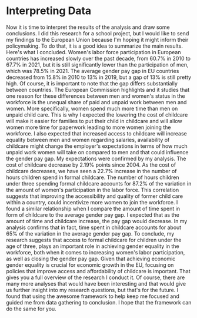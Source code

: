 # Interpreting Data

Now it is time to interpret the results of the analysis and draw some conclusions. I did this research for a school project, but I would like to send my findings to the European Union because I'm hoping it might inform their policymaking. To do that, it is a good idea to summarize the main results. Here's what I concluded. Women's labor force participation in European countries has increased slowly over the past decade, from 60.7% in 2010 to 67.7% in 2021, but it is still significantly lower than the participation of men, which was 78.5% in 2021. The average gender pay gap in EU countries decreased from 15.8% in 2010 to 13% in 2019, but a gap of 13% is still pretty high. Of course, it is important to note that the gap differs substantially between countries. The European Commission highlights and it studies that one reason for these differences between men and women's status in the workforce is the unequal share of paid and unpaid work between men and women. More specifically, women spend much more time than men on unpaid child care. This is why I expected the lowering the cost of childcare will make it easier for families to put their child in childcare and will allow women more time for paperwork leading to more women joining the workforce. I also expected that increased access to childcare will increase equality between men and women regarding salaries, availability of childcare might change the employer's expectations in terms of how much unpaid work women will take on compared to men and that could influence the gender pay gap. My expectations were confirmed by my analysis. The cost of childcare decrease by 2.19% points since 2004. As the cost of childcare decreases, we have seen a 22.7% increase in the number of hours children spend in formal childcare. The number of hours children under three spending formal childcare accounts for 87.2% of the variation in the amount of women's participation in the labor force. This correlation suggests that improving the accessibility and quality of former child care within a country, could incentivize more women to join the workforce. I found a similar relationship when I compare the amount of time spent in form of childcare to the average gender pay gap. I expected that as the amount of time and childcare increase, the pay gap would decrease. In my analysis confirms that in fact, time spent in childcare accounts for about 65% of the variation in the average gender pay gap. To conclude, my research suggests that access to formal childcare for children under the age of three, plays an important role in achieving gender equality in the workforce, both when it comes to increasing women's labor participation, as well as closing the gender pay gap. Given that achieving economic gender equality is crucial for economic growth in the EU, focusing on policies that improve access and affordability of childcare is important. That gives you a full overview of the research I conduct it. Of course, there are many more analyses that would have been interesting and that would give us further insight into my research questions, but that's for the future. I found that using the awesome framework to help keep me focused and guided me from data gathering to conclusion. I hope that the framework can do the same for you.